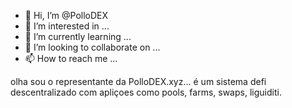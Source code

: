 - 👋 Hi, I’m @PolloDEX
- 👀 I’m interested in ...
- 🌱 I’m currently learning ...
- 💞️ I’m looking to collaborate on ...
- 📫 How to reach me ...

<!---
PolloDEX/PolloDEX is a ✨ special ✨ repository because its `README.md` (this file) appears on your GitHub profile.
You can click the Preview link to take a look at your changes.
--->
 olha sou o representante da PolloDEX.xyz... 
 é um sistema defi descentralizado com 
 apliçoes como pools, farms, swaps, liguiditi. 
 
